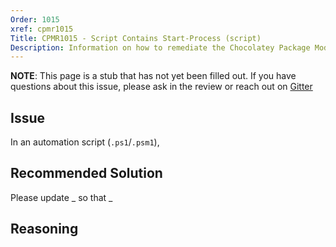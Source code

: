 ```yaml
---
Order: 1015
xref: cpmr1015
Title: CPMR1015 - Script Contains Start-Process (script)
Description: Information on how to remediate the Chocolatey Package Moderation Rule 1015
---
```


**NOTE**: This page is a stub that has not yet been filled out. If you have questions about this issue, please ask in the review or reach out on [Gitter](https://gitter.im/chocolatey/chocolatey.org)

## Issue

In an automation script (`.ps1`/`.psm1`),

## Recommended Solution

Please update _ so that _

## Reasoning
